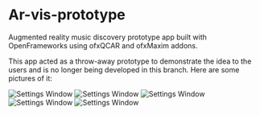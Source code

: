 # Ar-vis-prototype

Augmented reality music discovery prototype app built with OpenFrameworks using ofxQCAR and ofxMaxim addons.

This app acted as a throw-away prototype to demonstrate the idea to the users and is no longer being developed in this branch.
Here are some pictures of it:

![Settings Window](https://raw.githubusercontent.com/jasetom/ar-vis-prototype/master/bin/data/File_000.png)
![Settings Window](https://raw.githubusercontent.com/jasetom/ar-vis-prototype/master/bin/data/File_001.png)
![Settings Window](https://raw.githubusercontent.com/jasetom/ar-vis-prototype/master/bin/data/File_001(1).png)
![Settings Window](https://raw.githubusercontent.com/jasetom/ar-vis-prototype/master/bin/data/File_002.png)
![Settings Window](https://raw.githubusercontent.com/jasetom/ar-vis-prototype/master/bin/data/File_003.png)

